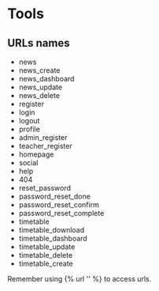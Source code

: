 # Tools

## URLs names

- news
- news_create
- news_dashboard
- news_update
- news_delete
- register
- login
- logout
- profile
- admin_register
- teacher_register
- homepage
- social
- help
- 404
- reset_password
- password_reset_done
- password_reset_confirm
- password_reset_complete
- timetable
- timetable_download
- timetable_dashboard
- timetable_update
- timetable_delete
- timetable_create

Remember using {% url '<url-name>' %} to access urls.
